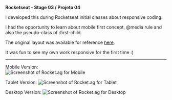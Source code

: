 <strong>Rocketseat - Stage 03 / Projeto 04</strong>

I developed this during Rocketseat initial classes about responsive coding.

I had the opportunity to learn about mobile first concept, @media rule and also the pseudo-class of :first-child.

The original layout was available for reference <a href="https://www.figma.com/file/ChoTjbRlrV2rfzKgDH5bkP/Explorer-Stage-03-Projeto-02-(Copy)?type=design&node-id=203-412&t=ZOjfIWF3hhGe4Ew5-0">here</a>.

It was fun to see my own work responsive for the first time :)

<hr/>

Mobile Version: <br/>
<img src= "https://i.imgur.com/NW4OD5T.png" alt="Screenshot of Rocket.ag for Mobile">

Tablet Version:
<img src="https://i.imgur.com/M7wDNOA.png" alt="Screenshot of Rocket.ag for Tablet">

Desktop Version:
<img src="https://i.imgur.com/ttPxKqa.png" alt="Screenshot of Rocket.ag for Desktop">
